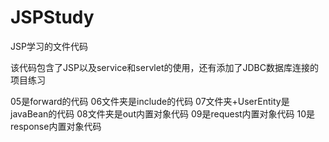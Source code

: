 ﻿# JSPStudy
JSP学习的文件代码

该代码包含了JSP以及service和servlet的使用，还有添加了JDBC数据库连接的项目练习

05是forward的代码
06文件夹是include的代码
07文件夹+UserEntity是javaBean的代码
08文件夹是out内置对象代码
09是request内置对象代码
10是response内置对象代码

